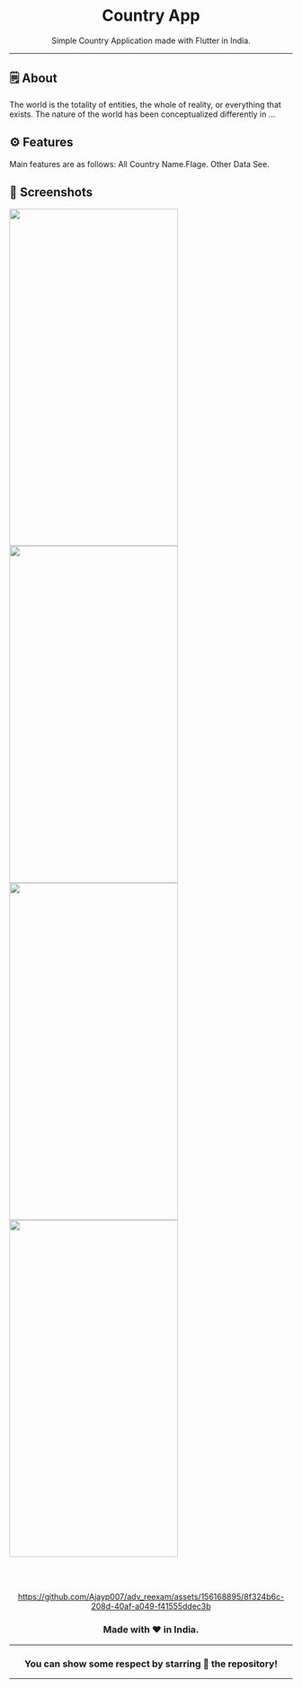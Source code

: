 <div align="center">

# **Country App**
Simple Country Application made with Flutter in India.

---

</div>

## 🗒 About

The world is the totality of entities, the whole of reality, or everything that exists. The nature of the world has been conceptualized differently in ...

## ⚙️ Features
Main features are as follows:
All Country Name.Flage.
Other Data See.
## 📲 Screenshots

<img src ="https://github.com/Ajayp007/adv_reexam/assets/156168895/2e86b9f7-13d3-4b79-8f5f-ed38079e1a2b" height="600" width="300">
<img src ="https://github.com/Ajayp007/adv_reexam/assets/156168895/01811ccf-a1ba-41d2-a23a-3a9541d1fc00" height="600" width="300">
<img src ="https://github.com/Ajayp007/adv_reexam/assets/156168895/905aadad-16bc-44e2-9cad-9751b5b0bbe4" height="600" width="300">
<img src ="https://github.com/Ajayp007/adv_reexam/assets/156168895/5a8ddc28-3270-4213-98ef-08a4f1bd0b5e" height="600" width="300">


<br><br>


<div align="center">


https://github.com/Ajayp007/adv_reexam/assets/156168895/8f324b6c-208d-40af-a049-f41555ddec3b

  
### Made with ❤️ in India.
---
### You can show some respect by starring 🌟 the repository!
---
</div>
